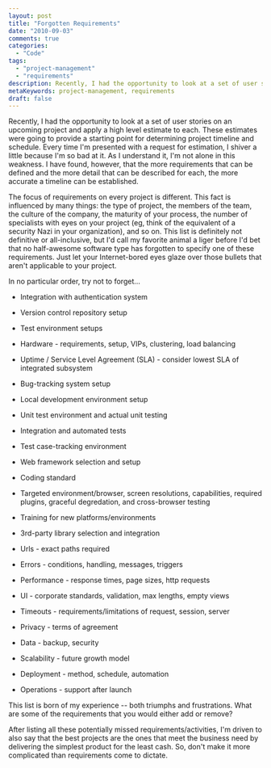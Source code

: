 ```yaml
---
layout: post
title: "Forgotten Requirements"
date: "2010-09-03"
comments: true
categories:
  - "Code"
tags:
  - "project-management"
  - "requirements"
description: Recently, I had the opportunity to look at a set of user stories on an upcoming project and apply a high level estimate to each.  These estimates were going
metaKeywords: project-management, requirements
draft: false
---
```


Recently, I had the opportunity to look at a set of user stories on an upcoming project and apply a high level estimate to each.  These estimates were going to provide a starting point for determining project timeline and schedule.  Every time I'm presented with a request for estimation, I shiver a little because I'm so bad at it.  As I understand it, I'm not alone in this weakness.  I have found, however, that the more requirements that can be defined and the more detail that can be described for each, the more accurate a timeline can be established.

<!--more-->

The focus of requirements on every project is different.  This fact is influenced by many things: the type of project, the members of the team, the culture of the company, the maturity of your process, the number of specialists with eyes on your project (eg, think of the equivalent of a security Nazi in your organization), and so on.  This list is definitely not definitive or all-inclusive, but I'd call my favorite animal a liger before I'd bet that no half-awesome software type has forgotten to specify one of these requirements.  Just let your Internet-bored eyes glaze over those bullets that aren't applicable to your project.

In no particular order, try not to forget...

* Integration with authentication system

* Version control repository setup

* Test environment setups

* Hardware - requirements, setup, VIPs, clustering, load balancing

* Uptime / Service Level Agreement (SLA) - consider lowest SLA of integrated subsystem

* Bug-tracking system setup

* Local development environment setup

* Unit test environment and actual unit testing

* Integration and automated tests

* Test case-tracking environment

* Web framework selection and setup

* Coding standard

* Targeted environment/browser, screen resolutions, capabilities, required plugins, graceful degredation, and cross-browser testing

* Training for new platforms/environments

* 3rd-party library selection and integration

* Urls - exact paths required

* Errors - conditions, handling, messages, triggers

* Performance - response times, page sizes, http requests

* UI - corporate standards, validation, max lengths, empty views

* Timeouts - requirements/limitations of request, session, server

* Privacy - terms of agreement

* Data - backup, security

* Scalability - future growth model

* Deployment - method, schedule, automation

* Operations - support after launch

This list is born of my experience -- both triumphs and frustrations.  What are some of the requirements that you would either add or remove?

After listing all these potentially missed requirements/activities, I'm driven to also say that the best projects are the ones that meet the business need by delivering the simplest product for the least cash.  So, don't make it more complicated than requirements come to dictate.

  
